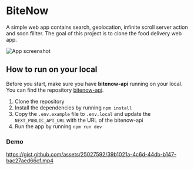 # BiteNow

A simple web app contains search, geolocation, infinite scroll server action and soon fillter. The goal of this project is to clone the food delivery web app.

![App screenshot](https://i.imgur.com/1nsmEY5.jpg)

## How to run on your local

Before you start, make sure you have **bitenow-api** running on your local. You can find the repository [bitenow-api](https://github.com/Aslam97/bitenow-api).

1. Clone the repository
2. Install the dependencies by running `npm install`
3. Copy the `.env.example` file to `.env.local` and update the `NEXT_PUBLIC_API_URL` with the URL of the bitenow-api
4. Run the app by running `npm run dev`

### Demo

https://gist.github.com/assets/25027592/39b1021a-4c6d-44db-b147-bac27aed66cf.mp4
